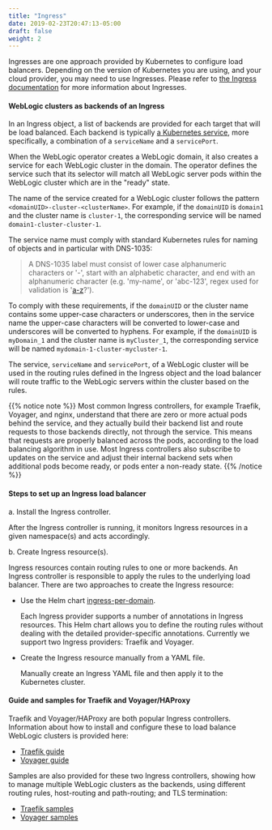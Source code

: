 ```yaml
---
title: "Ingress"
date: 2019-02-23T20:47:13-05:00
draft: false
weight: 2
---
```


Ingresses are one approach provided by Kubernetes to configure load balancers.
Depending on the version of Kubernetes you are using, and your cloud provider, you may need to use Ingresses.
Please refer to [the Ingress documentation](https://kubernetes.io/docs/concepts/services-networking/ingress/)
for more information about Ingresses.  

#### WebLogic clusters as backends of an Ingress

In an Ingress object, a list of backends are provided for each target that will be load balanced.  Each backend is typically
[a Kubernetes service](https://kubernetes.io/docs/concepts/services-networking/service/), more specifically, a combination of a `serviceName` and a `servicePort`.

When the WebLogic operator creates a WebLogic domain, it also creates a service for each WebLogic cluster in the domain.
The operator defines the service such that its selector will match all WebLogic server pods within the WebLogic cluster
which are in the "ready" state.

The name of the service created for a WebLogic cluster follows the pattern `<domainUID>-cluster-<clusterName>`.
For example, if the `domainUID` is `domain1` and the cluster name is `cluster-1`, the corresponding service
will be named `domain1-cluster-cluster-1`.

The service name must comply with standard Kubernetes rules for naming of objects and in particular with DNS-1035:
> A DNS-1035 label must consist of lower case alphanumeric characters or '-', start with an alphabetic character, and end with an alphanumeric character (e.g. 'my-name',  or 'abc-123', regex used for validation is '[a-z]([-a-z0-9]*[a-z0-9])?').

To comply with these requirements, if the `domainUID` or the cluster name contains some upper-case characters or underscores, then
in the service name the upper-case characters will be converted to lower-case and underscores will be converted to hyphens.
For example, if the `domainUID` is `myDomain_1` and the cluster name is `myCluster_1`, the corresponding service will be named
`mydomain-1-cluster-mycluster-1`.

The service, `serviceName` and `servicePort`, of a WebLogic cluster will be used in the routing rules defined in the Ingress
object and the load balancer will route traffic to the WebLogic servers within the cluster based on the rules.

{{% notice note %}}
Most common Ingress controllers, for example Traefik, Voyager, and nginx,
understand that there are zero or more actual pods behind the service, and they actually
build their backend list and route requests to those backends directly, not through the service.  This means that
requests are properly balanced across the pods, according to the load balancing algorithm
in use.  Most Ingress controllers also
subscribe to updates on the service and adjust their internal backend sets when
additional pods become ready, or pods enter a non-ready state.
{{% /notice %}}

#### Steps to set up an Ingress load balancer

a. Install the Ingress controller.

   After the Ingress controller is running, it monitors Ingress resources in a given namespace(s) and acts accordingly.

b. Create Ingress resource(s).

   Ingress resources contain routing rules to one or more backends. An Ingress controller is responsible to apply the rules to the underlying load balancer.
   There are two approaches to create the Ingress resource:

   * Use the Helm chart [ingress-per-domain](../kubernetes/samples/charts/ingress-per-domain).  

     Each Ingress provider supports a number of annotations in Ingress resources. This Helm chart allows you to define the routing rules without dealing with the detailed provider-specific annotations. Currently we support two Ingress providers: Traefik and Voyager.

   * Create the Ingress resource manually from a YAML file.  

     Manually create an Ingress YAML file and then apply it to the Kubernetes cluster.

#### Guide and samples for Traefik and Voyager/HAProxy
Traefik and Voyager/HAProxy are both popular Ingress controllers.
Information about how to install and configure these to load balance WebLogic clusters is provided here:

 - [Traefik guide](../kubernetes/samples/charts/traefik/README.md)
 - [Voyager guide](../kubernetes/samples/charts/voyager/README.md)

Samples are also provided for these two Ingress controllers, showing how to manage multiple WebLogic clusters as the backends, using different routing rules, host-routing and path-routing; and TLS termination:

- [Traefik samples](../kubernetes/samples/charts/traefik/samples)
- [Voyager samples](../kubernetes/samples/charts/voyager/samples)
